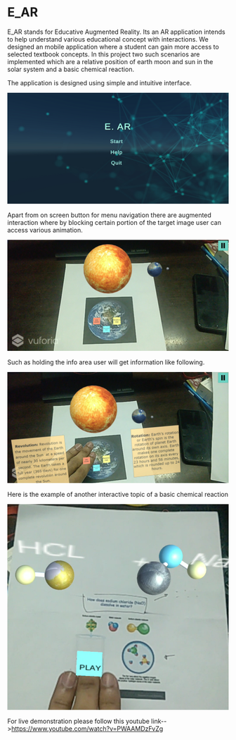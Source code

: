 # E_AR
E_AR stands for Educative Augmented Reality. Its an AR application intends to help understand various educational concept with interactions. We designed an mobile application where a student can gain more access to selected textbook concepts. In this project two such scenarios are implemented which are a relative position of 
earth moon and sun in the solar system and a basic chemical reaction. 

The application is designed using simple and intuitive interface. 

![alt text](https://github.com/Shahir47/E_AR/blob/0e6504f11ec207efc4dad69d2d95f339d4dead71/Screenshot_20220102-095715.jpg)

Apart from on screen button for menu navigation there are augmented interaction where by blocking certain portion of the target image user can access various 
animation. 

![alt text](https://github.com/Shahir47/E_AR/blob/37f7b3a1512d74cadffbf7304acc5804ab2c1828/Screenshot_20220102-095806.jpg)

Such as holding the info area user will get information like following. 

![alt text](https://github.com/Shahir47/E_AR/blob/37f7b3a1512d74cadffbf7304acc5804ab2c1828/Screenshot_20220102-095819.jpg)

Here is the example of another interactive topic of a basic chemical reaction

![alt text](https://github.com/Shahir47/E_AR/blob/909e0f0ae3b30ed2e948e90bb89777b0b9615826/Screenshot_177.png)

For live demonstration please follow this youtube link-->https://www.youtube.com/watch?v=PWAAMDzFvZg 
